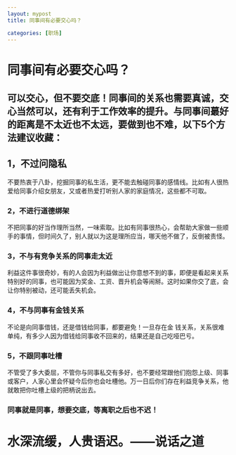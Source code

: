 ```yaml
---
layout: mypost
title: 同事间有必要交心吗？

categories: [职场]
---
```

# 同事间有必要交心吗？
## 可以交心，但不要交底！同事间的关系也需要真诚，交心当然可以，还有利于工作效率的提升。与同事间蕞好的距离是不太近也不太远，要做到也不难，以下5个方法建议收藏：

## 1，不过问隐私
不要热衷于八卦，挖掘同事的私生活，更不能去触碰同事的感情线。比如有人很热爱给同事介绍女朋友，又或者热爱打听别人家的家庭情况，这些都不可取。

### 2，不进行道德绑架
不把同事的好当作理所当然，一味索取。比如有同事很热心，会帮助大家做一些顺手的事情，但时间久了，别人就以为这是理所应当，哪天他不做了，反倒被责怪。

### 3，不与有竞争关系的同事走太近
利益这件事很奇妙，有的人会因为利益做出让你意想不到的事，即便是看起来关系特别好的同事，也可能因为奖金、工资、晋升机会等闹掰。这时如果你交了底，会让你特别被动，还可能丢失机会。

### 4，不与同事有金钱关系
不论是向同事借钱，还是借钱给同事，都要避免！一旦存在金 钱关系，关系很难单纯，有多少人因为借钱给同事收不回来的，结果还是自己吃哑巴亏。

### 5，不跟同事吐槽
不管受了多大委屈，不管你与同事私交有多好，也不要经常跟他们抱怨上级、同事或客户，人家心里会怀疑今后你也会吐槽他。万一日后你们存在利益竞争关系，他就敢把你吐槽上级的把柄说出去。

### 同事就是同事，想要交底，等离职之后也不迟！


# 水深流缓，人贵语迟。——说话之道